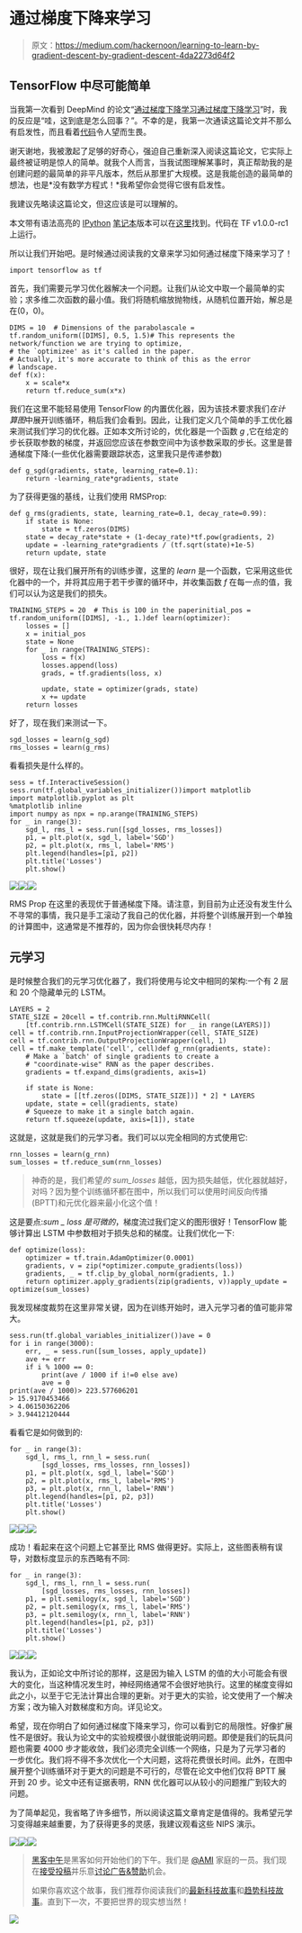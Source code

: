 # 通过梯度下降来学习

> 原文：<https://medium.com/hackernoon/learning-to-learn-by-gradient-descent-by-gradient-descent-4da2273d64f2>

## TensorFlow 中尽可能简单

当我第一次看到 DeepMind 的论文“[通过梯度下降学习通过梯度下降学习](https://arxiv.org/abs/1606.04474)”时，我的反应是“哇，这到底是怎么回事？”。不幸的是，我第一次通读这篇论文并不那么有启发性，而且看着[代码](https://github.com/deepmind/learning-to-learn)令人望而生畏。

谢天谢地，我被激起了足够的好奇心，强迫自己重新深入阅读这篇论文，它实际上最终被证明是惊人的简单。就我个人而言，当我试图理解某事时，真正帮助我的是创建问题的最简单的非平凡版本，然后从那里扩大规模。这是我能创造的最简单的想法，也是*没有数学方程式！*我希望你会觉得它很有启发性。

我建议先略读这篇论文，但这应该是可以理解的。

本文带有语法高亮的 [IPython](https://hackernoon.com/tagged/ipython) [笔记本](https://hackernoon.com/tagged/notebook)版本可以在[这里](https://github.com/LlionJ/blog/blob/master/blog/Meta-Learning.ipynb)找到。代码在 TF v1.0.0-rc1 上运行。

所以让我们开始吧。是时候通过阅读我的文章来学习如何通过梯度下降来学习了！

```
import tensorflow as tf
```

首先，我们需要元学习优化器解决一个问题。让我们从论文中取一个最简单的实验；求多维二次函数的最小值。我们将随机缩放抛物线，从随机位置开始，解总是在(0，0)。

```
DIMS = 10  # Dimensions of the parabolascale = tf.random_uniform([DIMS], 0.5, 1.5)# This represents the network/function we are trying to optimize,
# the `optimizee' as it's called in the paper.
# Actually, it's more accurate to think of this as the error
# landscape.
def f(x):
    x = scale*x
    return tf.reduce_sum(x*x)
```

我们在这里不能轻易使用 TensorFlow 的内置优化器，因为该技术要求我们*在计算图*中展开训练循环，稍后我们会看到。因此，让我们定义几个简单的手工优化器来测试我们学习的优化器。正如本文所讨论的，优化器是一个函数 *g* ,它在给定的步长获取参数的梯度，并返回您应该在参数空间中为该参数采取的步长。这里是普通梯度下降:(一些优化器需要跟踪状态，这里我只是传递参数)

```
def g_sgd(gradients, state, learning_rate=0.1):
    return -learning_rate*gradients, state
```

为了获得更强的基线，让我们使用 RMSProp:

```
def g_rms(gradients, state, learning_rate=0.1, decay_rate=0.99):
    if state is None:
        state = tf.zeros(DIMS)
    state = decay_rate*state + (1-decay_rate)*tf.pow(gradients, 2)
    update = -learning_rate*gradients / (tf.sqrt(state)+1e-5)
    return update, state
```

很好，现在让我们展开所有的训练步骤，这里的 *learn* 是一个函数，它采用这些优化器中的一个，并将其应用于若干步骤的循环中，并收集函数 *f* 在每一点的值，我们可以认为这是我们的损失。

```
TRAINING_STEPS = 20  # This is 100 in the paperinitial_pos = tf.random_uniform([DIMS], -1., 1.)def learn(optimizer):
    losses = []
    x = initial_pos
    state = None
    for _ in range(TRAINING_STEPS):
        loss = f(x)
        losses.append(loss)
        grads, = tf.gradients(loss, x)

        update, state = optimizer(grads, state)
        x += update
    return losses
```

好了，现在我们来测试一下。

```
sgd_losses = learn(g_sgd)
rms_losses = learn(g_rms)
```

看看损失是什么样的。

```
sess = tf.InteractiveSession()
sess.run(tf.global_variables_initializer())import matplotlib
import matplotlib.pyplot as plt
%matplotlib inline
import numpy as npx = np.arange(TRAINING_STEPS)
for _ in range(3): 
    sgd_l, rms_l = sess.run([sgd_losses, rms_losses])
    p1, = plt.plot(x, sgd_l, label='SGD')
    p2, = plt.plot(x, rms_l, label='RMS')
    plt.legend(handles=[p1, p2])
    plt.title('Losses')
    plt.show()
```

![](img/fa5f56fffb92df1b9c1df96190c8ed68.png)![](img/48a9ddbc761e038eb67004206b7cd8f7.png)![](img/36f2f135fcf8ed8b3ede8de2dbda01dd.png)

RMS Prop 在这里的表现优于普通梯度下降。请注意，到目前为止还没有发生什么不寻常的事情，我只是手工滚动了我自己的优化器，并将整个训练展开到一个单独的计算图中，这通常是不推荐的，因为你会很快耗尽内存！

## 元学习

是时候整合我们的元学习优化器了，我们将使用与论文中相同的架构:一个有 2 层和 20 个隐藏单元的 LSTM。

```
LAYERS = 2
STATE_SIZE = 20cell = tf.contrib.rnn.MultiRNNCell(
    [tf.contrib.rnn.LSTMCell(STATE_SIZE) for _ in range(LAYERS)])
cell = tf.contrib.rnn.InputProjectionWrapper(cell, STATE_SIZE)
cell = tf.contrib.rnn.OutputProjectionWrapper(cell, 1)
cell = tf.make_template('cell', cell)def g_rnn(gradients, state):
    # Make a `batch' of single gradients to create a 
    # "coordinate-wise" RNN as the paper describes. 
    gradients = tf.expand_dims(gradients, axis=1)

    if state is None:
        state = [[tf.zeros([DIMS, STATE_SIZE])] * 2] * LAYERS
    update, state = cell(gradients, state)
    # Squeeze to make it a single batch again.
    return tf.squeeze(update, axis=[1]), state
```

这就是，这就是我们的元学习者。我们可以以完全相同的方式使用它:

```
rnn_losses = learn(g_rnn)
sum_losses = tf.reduce_sum(rnn_losses)
```

> 神奇的是，我们希望*的 sum_losses* 越低，因为损失越低，优化器就越好，对吗？因为整个训练循环都在图中，所以我们可以使用时间反向传播(BPTT)和元优化器来最小化这个值！

这是要点:*sum _ loss 是可微的*，梯度流过我们定义的图形很好！TensorFlow 能够计算出 LSTM 中参数相对于损失总和的梯度。让我们优化一下:

```
def optimize(loss):
    optimizer = tf.train.AdamOptimizer(0.0001)
    gradients, v = zip(*optimizer.compute_gradients(loss))
    gradients, _ = tf.clip_by_global_norm(gradients, 1.)
    return optimizer.apply_gradients(zip(gradients, v))apply_update = optimize(sum_losses)
```

我发现梯度裁剪在这里非常关键，因为在训练开始时，进入元学习者的值可能非常大。

```
sess.run(tf.global_variables_initializer())ave = 0
for i in range(3000):
    err, _ = sess.run([sum_losses, apply_update])
    ave += err
    if i % 1000 == 0:
        print(ave / 1000 if i!=0 else ave)
        ave = 0
print(ave / 1000)> 223.577606201
> 15.9170453466
> 4.06150362206
> 3.94412120444
```

看看它是如何做到的:

```
for _ in range(3): 
    sgd_l, rms_l, rnn_l = sess.run(
        [sgd_losses, rms_losses, rnn_losses])
    p1, = plt.plot(x, sgd_l, label='SGD')
    p2, = plt.plot(x, rms_l, label='RMS')
    p3, = plt.plot(x, rnn_l, label='RNN')
    plt.legend(handles=[p1, p2, p3])
    plt.title('Losses')
    plt.show()
```

![](img/c9c8058f984332c3746b61a05d882309.png)![](img/965b5be52a78fe49bc4efcd258965106.png)![](img/ed1260d179c9f79dd2b4e5b66a397cb4.png)

成功！看起来在这个问题上它甚至比 RMS 做得更好。实际上，这些图表稍有误导，对数标度显示的东西略有不同:

```
for _ in range(3): 
    sgd_l, rms_l, rnn_l = sess.run(
        [sgd_losses, rms_losses, rnn_losses])
    p1, = plt.semilogy(x, sgd_l, label='SGD')
    p2, = plt.semilogy(x, rms_l, label='RMS')
    p3, = plt.semilogy(x, rnn_l, label='RNN')
    plt.legend(handles=[p1, p2, p3])
    plt.title('Losses')
    plt.show()
```

![](img/72d288a261b95ad9cc22ca67126423f9.png)![](img/af874a0b7180641530e2931d5b0ff671.png)![](img/49289e4d3263c51cc432e93fc88e142f.png)

我认为，正如论文中所讨论的那样，这是因为输入 LSTM 的值的大小可能会有很大的变化，当这种情况发生时，神经网络通常不会很好地执行。这里的梯度变得如此之小，以至于它无法计算出合理的更新。对于更大的实验，论文使用了一个解决方案；改为输入对数梯度和方向。详见论文。

希望，现在你明白了如何通过梯度下降来学习，你可以看到它的局限性。好像扩展性不是很好。我认为论文中的实验规模很小就很能说明问题。即使是我们的玩具问题也需要 4000 步才能收敛，我们必须完全训练一个网络，只是为了元学习者的一步优化。我们将不得不多次优化一个大问题，这将花费很长时间。此外，在图中展开整个训练循环对于更大的问题是不可行的，尽管在论文中他们仅将 BPTT 展开到 20 步。论文中还有证据表明，RNN 优化器可以从较小的问题推广到较大的问题。

为了简单起见，我省略了许多细节，所以阅读这篇文章肯定是值得的。我希望元学习变得越来越重要，为了获得更多的灵感，我建议观看这些 NIPS 演示。

[![](img/50ef4044ecd4e250b5d50f368b775d38.png)](http://bit.ly/HackernoonFB)[![](img/979d9a46439d5aebbdcdca574e21dc81.png)](https://goo.gl/k7XYbx)[![](img/2930ba6bd2c12218fdbbf7e02c8746ff.png)](https://goo.gl/4ofytp)

> [黑客中午](http://bit.ly/Hackernoon)是黑客如何开始他们的下午。我们是 [@AMI](http://bit.ly/atAMIatAMI) 家庭的一员。我们现在[接受投稿](http://bit.ly/hackernoonsubmission)并乐意[讨论广告&赞助](mailto:partners@amipublications.com)机会。
> 
> 如果你喜欢这个故事，我们推荐你阅读我们的[最新科技故事](http://bit.ly/hackernoonlatestt)和[趋势科技故事](https://hackernoon.com/trending)。直到下一次，不要把世界的现实想当然！

![](img/be0ca55ba73a573dce11effb2ee80d56.png)